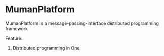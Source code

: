 MumanPlatform
=============

MumanPlatform is a message-passing-interface distributed programming framework



Feature:
 1. Distributed programming in One










